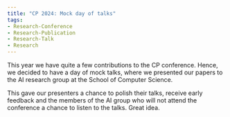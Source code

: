 ```yaml
---
title: "CP 2024: Mock day of talks"
tags:
- Research-Conference
- Research-Publication
- Research-Talk
- Research
---
```


This year we have quite a few contributions to the CP conference. Hence, we decided to have a day of mock talks, where we presented our papers to the AI research group at the School of Computer Science.

This gave our presenters a chance to polish their talks, receive early feedback and the members of the AI group who will not attend the conference a chance to listen to the talks. Great idea.
